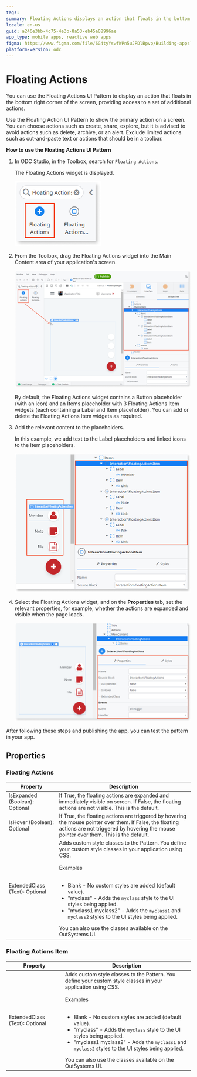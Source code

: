 ```yaml
---
tags:   
summary: Floating Actions displays an action that floats in the bottom right corner of the screen.
locale: en-us
guid: a246e3bb-4c75-4e3b-8a53-eb45a08996ae
app_type: mobile apps, reactive web apps
figma: https://www.figma.com/file/6G4tyYswfWPn5uJPDlBpvp/Building-apps?type=design&node-id=3203%3A15421&t=ZwHw8hXeFhwYsO5V-1
platform-version: odc
---
```


# Floating Actions

You can use the Floating Actions UI Pattern to display an action that floats in the bottom right corner of the screen, providing access to a set of additional actions.

Use the Floating Action UI Pattern to show the primary action on a screen. You can choose actions such as create, share, explore, but it is advised to avoid actions such as delete, archive, or an alert. Exclude limited actions such as cut-and-paste text or actions that should be in a toolbar.

**How to use the Floating Actions UI Pattern**

1. In ODC Studio, in the Toolbox, search for `Floating Actions`.

    The Floating Actions widget is displayed.

    ![](<images/floatingactions-1-ss.png>)

1. From the Toolbox, drag the Floating Actions widget into the Main Content area of your application's screen.

    ![](<images/floatingactions-2-ss.png>)

    By default, the Floating Actions widget contains a Button placeholder (with an icon) and an Items placeholder with 3 Floating Actions Item widgets (each containing a Label and Item placeholder). You can add or delete the Floating Actions Item widgets as required.

1. Add the relevant content to the placeholders.

    In this example, we add text to the Label placeholders and linked icons to the Item placeholders.  

    ![](<images/floatingactions-3-ss.png>)

1. Select the Floating Actions widget, and on the **Properties** tab, set the relevant properties, for example, whether the actions are expanded and visible when the page loads.

    ![](<images/floatingactions-4-ss.png>)

After following these steps and publishing the app, you can test the pattern in your app.

## Properties

### Floating Actions

| Property                       | Description                                                                                                                                                                                                                                                                                                                                                                                                                                                                                                                                                                                                                        |
|--------------------------------|------------------------------------------------------------------------------------------------------------------------------------------------------------------------------------------------------------------------------------------------------------------------------------------------------------------------------------------------------------------------------------------------------------------------------------------------------------------------------------------------------------------------------------------------------------------------------------------------------------------------------------|
| IsExpanded (Boolean): Optional | If True, the floating actions are expanded and immediately visible on screen. If False, the floating actions are not visible. This is the default.                                                                                                                                                                                                                                                                                                                                                                                                                                                                                 |
| IsHover (Boolean): Optional    | If True, the floating actions are triggered by hovering the mouse pointer over them. If False, the floating actions are not triggered by hovering the mouse pointer over them. This is the default.                                                                                                                                                                                                                                                                                                                                                                                                                                |
| ExtendedClass (Text): Optional | Adds custom style classes to the Pattern. You define your custom style classes in your application using CSS.<br/><br/>Examples<br/><br/> <ul><li>Blank - No custom styles are added (default value).</li><li>"myclass" - Adds the ``myclass`` style to the UI styles being applied.</li><li>"myclass1 myclass2" - Adds the ``myclass1`` and ``myclass2`` styles to the UI styles being applied.</li></ul>You can also use the classes available on the OutSystems UI. |

### Floating Actions Item

| Property                       | Description                                                                                                                                                                                                                                                                                                                                                                                                                                                                                                                                                                                                                        |
|--------------------------------|------------------------------------------------------------------------------------------------------------------------------------------------------------------------------------------------------------------------------------------------------------------------------------------------------------------------------------------------------------------------------------------------------------------------------------------------------------------------------------------------------------------------------------------------------------------------------------------------------------------------------------|
| ExtendedClass (Text): Optional | Adds custom style classes to the Pattern. You define your custom style classes in your application using CSS.<br/><br/>Examples<br/><br/> <ul><li>Blank - No custom styles are added (default value).</li><li>"myclass" - Adds the ``myclass`` style to the UI styles being applied.</li><li>"myclass1 myclass2" - Adds the ``myclass1`` and ``myclass2`` styles to the UI styles being applied.</li></ul>You can also use the classes available on the OutSystems UI. |
